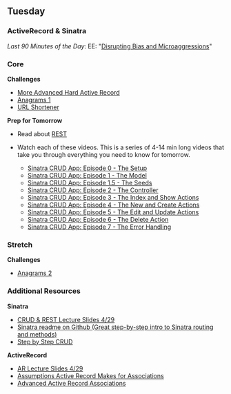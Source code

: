 ## Tuesday

### ActiveRecord & Sinatra

_Last 90 Minutes of the Day_: EE: "[Disrupting Bias and Microaggressions](../../../../disrupting-bias-and-microaggressions)"

### Core

**Challenges**

- [More Advanced Hard Active Record](../../../../active-record-associations-drill-shirts-challenge)
- [Anagrams 1](../../../../anagram-server-1-the-basics-challenge)
- [URL Shortener](../../../../sinatra-url-shortener-challenge)

**Prep for Tomorrow**

- Read about [REST](../resources/case-eee_72715407554996828e0c.md)
- Watch each of these videos.  This is a series of 4-14 min long videos that take you through everything you need to know for tomorrow.

  - [Sinatra CRUD App: Episode 0 - The Setup](https://talks.devbootcamp.com/sinatra-crud-app-episode-0-the-setup)
  - [Sinatra CRUD App: Episode 1 - The Model](https://talks.devbootcamp.com/sinatra-crud-app-episode-1-the-model)
  - [Sinatra CRUD App: Episode 1.5 - The Seeds](https://talks.devbootcamp.com/sinatra-crud-app-episode-1-dot-5-the-seeds-optional)
  - [Sinatra CRUD App: Episode 2 - The Controller](https://talks.devbootcamp.com/sinatra-crud-app-episode-2-the-controller)
  - [Sinatra CRUD App: Episode 3 - The Index and Show Actions](https://talks.devbootcamp.com/sinatra-crud-app-episode-3-the-index-and-show-actions)
  - [Sinatra CRUD App: Episode 4 - The New and Create Actions](https://talks.devbootcamp.com/sinatra-crud-app-episode-4-the-new-and-create-actions)
  - [Sinatra CRUD App: Episode 5 - The Edit and Update Actions](https://talks.devbootcamp.com/sinatra-crud-app-episode-5-the-edit-and-update-actions)
  - [Sinatra CRUD App: Episode 6 - The Delete Action](https://talks.devbootcamp.com/sinatra-crud-app-episode-6-the-delete-action)
  - [Sinatra CRUD App: Episode 7 - The Error Handling](https://talks.devbootcamp.com/sinatra-crud-app-episode-7-the-error-handling-1)

### Stretch

**Challenges**

- [Anagrams 2](../../../../anagram-server-2-ludicrous-speed-challenge)

### Additional Resources

**Sinatra**

- [CRUD & REST Lecture Slides 4/29](../resources/crud-rest-pg.pdf)
- [Sinatra readme on Github (Great step-by-step intro to Sinatra routing and methods)](https://github.com/sinatra/sinatra)
- [Step by Step CRUD](../resources/step_by_step_crud.md)

**ActiveRecord**

- [AR Lecture Slides 4/29](../resources/ar-associations-review.pdf)
- [Assumptions Active Record Makes for Associations](../resources/association-assumptions.pdf)
- [Advanced Active Record Associations](http://www.theodinproject.com/ruby-on-rails/active-record-associations)


